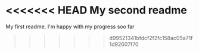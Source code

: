 <<<<<<< HEAD
My second readme
=======
My first readme.
I'm happy with my progress soo far
>>>>>>> d99521341bfdcf2f2fc158ac05a71f1d92607f70
